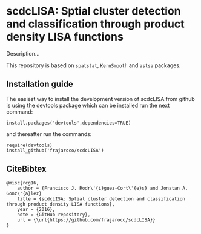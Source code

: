# scdcLISA: Sptial cluster detection and classification through product density LISA functions

Description...

This repository is based on `spatstat`, `KernSmooth` and `astsa` packages.

## Installation guide

The easiest way to install the development version of scdcLISA from github is using the devtools package which can be installed run the next command:
```
install.packages('devtools',dependencies=TRUE)
```
and thereafter run the commands:
```
require(devtools)
install_github('frajaroco/scdcLISA')
```
## CiteBibtex
```
@misc{rcg16,
	author = {Francisco J. Rodr\'{i}guez-Cort\'{e}s} and Jonatan A. Gonz\'{a}lez}
	title = {scdcLISA: Sptial cluster detection and classification through product density LISA functions},
	year = {2016},
	note = {GitHub repository},
	url = {\url{https://github.com/frajaroco/scdcLISA}}
}

```

